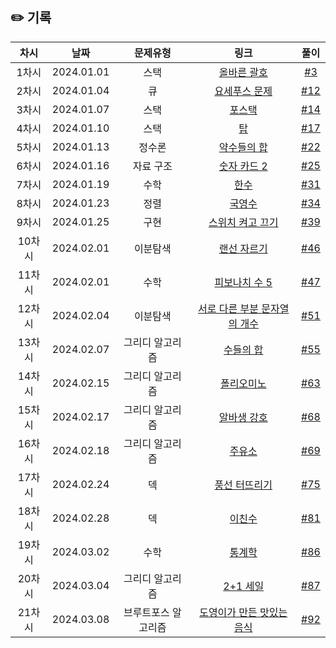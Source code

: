 ## ✏️ 기록   

| 차시 |    날짜    | 문제유형 | 링크 | 풀이 |
|:----:|:---------:| :----:|:-----:|:----:|
| 1차시 | 2024.01.01 |  스택  | <a href=https://school.programmers.co.kr/learn/courses/30/lessons/12909>올바른 괄호</a>  | [#3](https://github.com/AlgoLeadMe/AlgoLeadMe-4/pull/3) |
| 2차시 | 2024.01.04 |  큐  | <a href=https://www.acmicpc.net/problem/1158>요세푸스 문제</a>  | [#12](https://github.com/AlgoLeadMe/AlgoLeadMe-4/pull/12) |
| 3차시 | 2024.01.07 |  스택  | <a href=https://www.acmicpc.net/problem/25556>포스택</a>  | [#14](https://github.com/AlgoLeadMe/AlgoLeadMe-4/pull/14) |
| 4차시 | 2024.01.10 |  스택  | <a href=https://www.acmicpc.net/problem/2493>탑</a>  | [#17](https://github.com/AlgoLeadMe/AlgoLeadMe-4/pull/17) |
| 5차시 | 2024.01.13 |  정수론  | <a href=https://www.acmicpc.net/problem/9506>약수들의 합</a>  | [#22](https://github.com/AlgoLeadMe/AlgoLeadMe-4/pull/22) |
| 6차시 | 2024.01.16 |  자료 구조  | <a href=https://www.acmicpc.net/problem/10816>숫자 카드 2</a>  | [#25](https://github.com/AlgoLeadMe/AlgoLeadMe-4/pull/25) |
| 7차시 | 2024.01.19 |  수학  | <a href=https://www.acmicpc.net/problem/1065>한수</a>  | [#31](https://github.com/AlgoLeadMe/AlgoLeadMe-4/pull/31) |
| 8차시 | 2024.01.23 |  정렬  | <a href=https://www.acmicpc.net/problem/10825>국영수</a>  | [#34](https://github.com/AlgoLeadMe/AlgoLeadMe-4/pull/34) |
| 9차시 | 2024.01.25 |  구현 | <a href=https://www.acmicpc.net/problem/1244>스위치 켜고 끄기</a>  | [#39](https://github.com/AlgoLeadMe/AlgoLeadMe-4/pull/39) |
| 10차시 | 2024.02.01 |  이분탐색 | <a href=https://www.acmicpc.net/problem/1654>랜선 자르기</a>  | [#46](https://github.com/AlgoLeadMe/AlgoLeadMe-4/pull/46) |
| 11차시 | 2024.02.01 |  수학 | <a href=https://www.acmicpc.net/problem/10870>피보나치 수 5</a>  | [#47](https://github.com/AlgoLeadMe/AlgoLeadMe-4/pull/47) |
| 12차시 | 2024.02.04 |  이분탐색 | <a href=https://www.acmicpc.net/problem/11478>서로 다른 부분 문자열의 개수</a>  | [#51](https://github.com/AlgoLeadMe/AlgoLeadMe-4/pull/51) |
| 13차시 | 2024.02.07 |  그리디 알고리즘 | <a href=https://www.acmicpc.net/problem/1789>수들의 합</a>  | [#55](https://github.com/AlgoLeadMe/AlgoLeadMe-4/pull/55) |
| 14차시 | 2024.02.15 |  그리디 알고리즘 | <a href=https://www.acmicpc.net/problem/1343>폴리오미노</a>  | [#63](https://github.com/AlgoLeadMe/AlgoLeadMe-4/pull/63) |
| 15차시 | 2024.02.17 |  그리디 알고리즘 | <a href=https://www.acmicpc.net/problem/1758>알바생 강호</a>  | [#68](https://github.com/AlgoLeadMe/AlgoLeadMe-4/pull/68) |
| 16차시 | 2024.02.18 |  그리디 알고리즘 | <a href=https://www.acmicpc.net/problem/13305>주유소</a>  | [#69](https://github.com/AlgoLeadMe/AlgoLeadMe-4/pull/69) |
| 17차시 | 2024.02.24 |  덱 | <a href=https://www.acmicpc.net/problem/2346>풍선 터뜨리기</a>  | [#75](https://github.com/AlgoLeadMe/AlgoLeadMe-4/pull/75) |
| 18차시 | 2024.02.28 |  덱 | <a href=https://www.acmicpc.net/problem/2193>이친수</a>  | [#81](https://github.com/AlgoLeadMe/AlgoLeadMe-4/pull/81) |
| 19차시 | 2024.03.02 |  수학 | <a href=https://www.acmicpc.net/problem/2108>통계학</a>  | [#86](https://github.com/AlgoLeadMe/AlgoLeadMe-4/pull/86) |
| 20차시 | 2024.03.04 |  그리디 알고리즘 | <a href=https://www.acmicpc.net/problem/11508>2+1 세일</a>  | [#87](https://github.com/AlgoLeadMe/AlgoLeadMe-4/pull/87) |
| 21차시 | 2024.03.08 |  브루트포스 알고리즘 | <a href=https://www.acmicpc.net/problem/2961>도영이가 만든 맛있는 음식</a>  | [#92](https://github.com/AlgoLeadMe/AlgoLeadMe-4/pull/92) |
